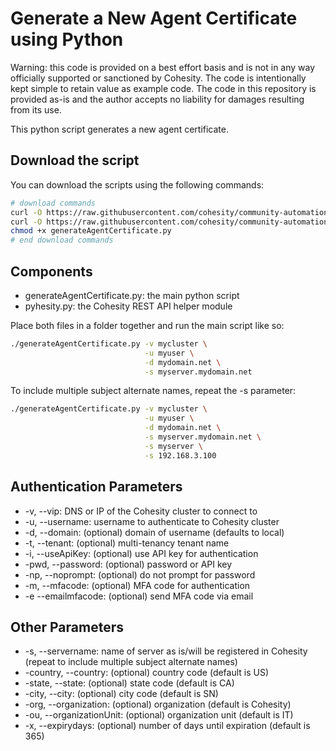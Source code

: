 # Generate a New Agent Certificate using Python

Warning: this code is provided on a best effort basis and is not in any way officially supported or sanctioned by Cohesity. The code is intentionally kept simple to retain value as example code. The code in this repository is provided as-is and the author accepts no liability for damages resulting from its use.

This python script generates a new agent certificate.

## Download the script

You can download the scripts using the following commands:

```bash
# download commands
curl -O https://raw.githubusercontent.com/cohesity/community-automation-samples/main/python/generateAgentCertificate/generateAgentCertificate.py
curl -O https://raw.githubusercontent.com/cohesity/community-automation-samples/main/python/pyhesity.py
chmod +x generateAgentCertificate.py
# end download commands
```

## Components

* generateAgentCertificate.py: the main python script
* pyhesity.py: the Cohesity REST API helper module

Place both files in a folder together and run the main script like so:

```bash
./generateAgentCertificate.py -v mycluster \
                              -u myuser \
                              -d mydomain.net \
                              -s myserver.mydomain.net
```

To include multiple subject alternate names, repeat the -s parameter:

```bash
./generateAgentCertificate.py -v mycluster \
                              -u myuser \
                              -d mydomain.net \
                              -s myserver.mydomain.net \
                              -s myserver \
                              -s 192.168.3.100
```

## Authentication Parameters

* -v, --vip: DNS or IP of the Cohesity cluster to connect to
* -u, --username: username to authenticate to Cohesity cluster
* -d, --domain: (optional) domain of username (defaults to local)
* -t, --tenant: (optional) multi-tenancy tenant name
* -i, --useApiKey: (optional) use API key for authentication
* -pwd, --password: (optional) password or API key
* -np, --noprompt: (optional) do not prompt for password
* -m, --mfacode: (optional) MFA code for authentication
* -e --emailmfacode: (optional) send MFA code via email

## Other Parameters

* -s, --servername: name of server as is/will be registered in Cohesity (repeat to include multiple subject alternate names)
* -country, --country: (optional) country code (default is US)
* -state, --state: (optional) state code (default is CA)
* -city, --city: (optional) city code (default is SN)
* -org, --organization: (optional) organization (default is Cohesity)
* -ou, --organizationUnit: (optional) organization unit (default is IT)
* -x, --expirydays: (optional) number of days until expiration (default is 365)
